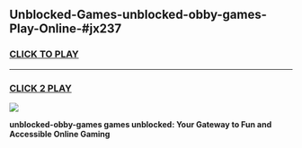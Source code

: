 
## Unblocked-Games-unblocked-obby-games-Play-Online-#jx237
<h3>
<a href="https://premium.freeplayer.one?title=unblocked-obby-games&ref=27F">CLICK TO PLAY</a></h3>
<hr>

<h3>
<a href="https://premium.freeplayer.one?title=unblocked-obby-games&ref=27F">CLICK 2 PLAY</a>
  
</h3>

<a href="https://premium.freeplayer.one?title=unblocked-obby-games&ref=27F"><img src="https://clearcache.store/games.png"></a>


**unblocked-obby-games games unblocked: Your Gateway to Fun and Accessible Online Gaming**
